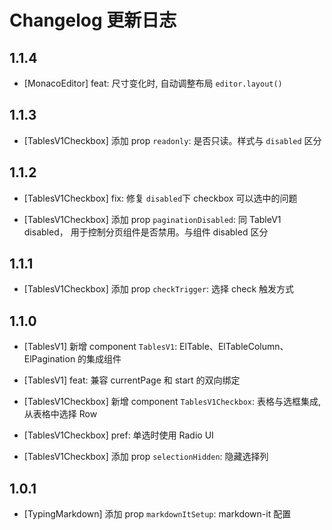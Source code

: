 # Changelog 更新日志

## 1.1.4

+ [MonacoEditor] feat: 尺寸变化时, 自动调整布局 `editor.layout()`

## 1.1.3

+ [TablesV1Checkbox] 添加 prop `readonly`: 是否只读。样式与 `disabled` 区分

## 1.1.2

+ [TablesV1Checkbox] fix: 修复 `disabled`下 checkbox 可以选中的问题

+ [TablesV1Checkbox] 添加 prop `paginationDisabled`: 同 TableV1 disabled， 用于控制分页组件是否禁用。与组件 disabled 区分

## 1.1.1

+ [TablesV1Checkbox] 添加 prop `checkTrigger`: 选择 check 触发方式

## 1.1.0

+ [TablesV1] 新增 component `TablesV1`: ElTable、ElTableColumn、ElPagination 的集成组件

+ [TablesV1] feat: 兼容 currentPage 和 start 的双向绑定

+ [TablesV1Checkbox] 新增 component `TablesV1Checkbox`: 表格与选框集成, 从表格中选择 Row

+ [TablesV1Checkbox] pref: 单选时使用 Radio UI

+ [TablesV1Checkbox] 添加 prop `selectionHidden`:  隐藏选择列

## 1.0.1

+ [TypingMarkdown] 添加 prop `markdownItSetup`: markdown-it 配置
